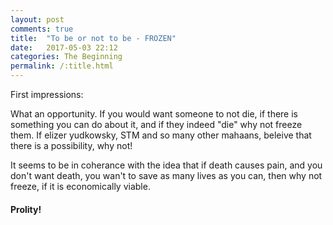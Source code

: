 ```yaml
---
layout: post
comments: true
title:  "To be or not to be - FROZEN"
date:   2017-05-03 22:12
categories: The Beginning
permalink: /:title.html
---
```


First impressions:

What an opportunity. If you would want someone to not die, if there is something you can do about it, and if they indeed "die" why not freeze them. If elizer yudkowsky, STM and so many other mahaans, beleive that there is a possibility, why not! 

It seems to be in coherance with the idea that if death causes pain, and you don't want death, you wan't to save as many lives as you can, then why not freeze, if it is economically viable.

#### **Prolity!**
